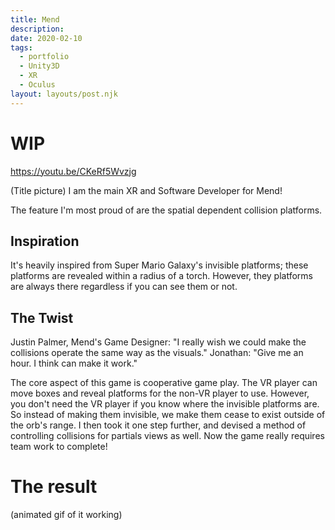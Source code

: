 ```yaml
---
title: Mend
description: 
date: 2020-02-10
tags:
  - portfolio
  - Unity3D
  - XR
  - Oculus
layout: layouts/post.njk
---
```

# WIP

https://youtu.be/CKeRf5Wvzjg

(Title picture)
I am the main XR and Software Developer for Mend!  

The feature I'm most proud of are the spatial dependent collision platforms.  

## Inspiration
It's heavily inspired from Super Mario Galaxy's invisible platforms; these platforms are revealed within a radius of a torch. However, they platforms are always there regardless if you can see them or not.

## The Twist
Justin Palmer, Mend's Game Designer:  "I really wish we could make the collisions operate the same way as the visuals."
Jonathan: "Give me an hour. I think can make it work."

The core aspect of this game is cooperative game play. The VR player can move boxes and reveal platforms for the non-VR player to use. However, you don't need the VR player if you know where the invisible platforms are.
So instead of making them invisible, we make them cease to exist outside of the orb's range.  I then took it one step further, and devised a method of controlling collisions for partials views as well.
Now the game really requires team work to complete!


# The result
(animated gif of it working)

